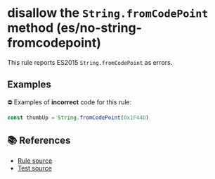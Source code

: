 # disallow the `String.fromCodePoint` method (es/no-string-fromcodepoint)

This rule reports ES2015 `String.fromCodePoint` as errors.

## Examples

⛔ Examples of **incorrect** code for this rule:

```js
const thumbUp = String.fromCodePoint(0x1F44D)
```

## 📚 References

- [Rule source](../../lib/rules/no-string-fromcodepoint.js)
- [Test source](../../tests/lib/rules/no-string-fromcodepoint.js)
